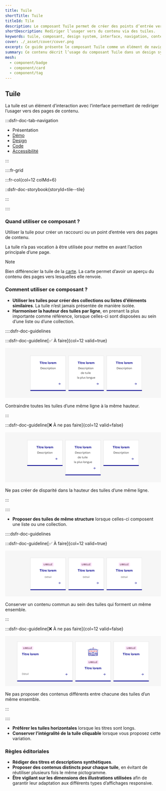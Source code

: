 ```yaml
---
title: Tuile
shortTitle: Tuile
titleId: Tile
description: Le composant Tuile permet de créer des points d’entrée vers des pages de contenu au sein d’interfaces organisées.
shortDescription: Rediriger l’usager vers du contenu via des tuiles.
keywords: tuile, composant, design system, interface, navigation, contenu, accessibilité, UX, UI, carte
cover: ./_asset/cover/cover.png
excerpt: Ce guide présente le composant Tuile comme un élément de navigation vers des contenus, avec des recommandations d’usage et des règles éditoriales pour assurer cohérence et clarté.
summary: Ce contenu décrit l’usage du composant Tuile dans un design system. Il précise son rôle dans la navigation vers des pages de contenu, ses différences avec le composant Carte, et les bonnes pratiques à adopter pour garantir une présentation cohérente dans les listes ou collections. Ce guide s’adresse aux concepteurs et développeurs souhaitant structurer visuellement des ensembles de liens tout en assurant une expérience utilisateur fluide et accessible.
mesh:
  - component/badge
  - component/card
  - component/tag
---
```


## Tuile

La tuile est un élément d’interaction avec l’interface permettant de rediriger l’usager vers des pages de contenu.

:::dsfr-doc-tab-navigation

- Présentation
- [Démo](./demo/index.md)
- [Design](./design/index.md)
- [Code](./code/index.md)
- [Accessibilité](./accessibility/index.md)

:::

::::fr-grid

:::fr-col{col=12 colMd=6}

::dsfr-doc-storybook{storyId=tile--tile}

:::

::::

### Quand utiliser ce composant ?

Utiliser la tuile pour créer un raccourci ou un point d’entrée vers des pages de contenu.

La tuile n’a pas vocation à être utilisée pour mettre en avant l’action principale d’une page.

>[!NOTE]
> Bien différencier la tuile de la [carte](../../../card/_part/doc/index.md). La carte permet d’avoir un aperçu du contenu des pages vers lesquelles elle renvoie.

### Comment utiliser ce composant ?

- **Utiliser les tuiles pour créer des collections ou listes d’éléments similaires**. La tuile n’est jamais présentée de manière isolée.
- **Harmoniser la hauteur des tuiles par ligne**, en prenant la plus importante comme référence, lorsque celles-ci sont disposées au sein d’une liste ou d’une collection.

::::dsfr-doc-guidelines

:::dsfr-doc-guideline[✅ À faire]{col=12 valid=true}

![](./_asset/use/do-1.png)

Contraindre toutes les tuiles d’une même ligne à la même hauteur.

:::

:::dsfr-doc-guideline[❌ À ne pas faire]{col=12 valid=false}

![](./_asset/use/dont-1.png)

Ne pas créer de disparité dans la hauteur des tuiles d’une même ligne.

:::

::::

- **Proposer des tuiles de même structure** lorsque celles-ci composent une liste ou une collection.

::::dsfr-doc-guidelines

:::dsfr-doc-guideline[✅ À faire]{col=12 valid=true}

![](./_asset/use/do-2.png)

Conserver un contenu commun au sein des tuiles qui forment un même ensemble.

:::

:::dsfr-doc-guideline[❌ À ne pas faire]{col=12 valid=false}

![](./_asset/use/dont-2.png)

Ne pas proposer des contenus différents entre chacune des tuiles d’un même ensemble.

:::

::::

- **Préférer les tuiles horizontales** lorsque les titres sont longs.
- **Conserver l’intégralité de la tuile cliquable** lorsque vous proposez cette variation.

### Règles éditoriales

- **Rédiger des titres et descriptions synthétiques**.
- **Proposer des contenus distincts pour chaque tuile**, en évitant de réutiliser plusieurs fois le même pictogramme.
- **Être vigilant sur les dimensions des illustrations utilisées** afin de garantir leur adaptation aux différents types d’affichages responsive.
